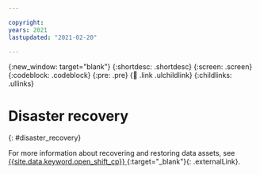 ```yaml
---

copyright:
years: 2021
lastupdated: "2021-02-20"

---
```


{:new_window: target="blank"}
{:shortdesc: .shortdesc}
{:screen: .screen}
{:codeblock: .codeblock}
{:pre: .pre}
{:child: .link .ulchildlink}
{:childlinks: .ullinks}

# Disaster recovery
{: #disaster_recovery}

For more information about recovering and restoring data assets, see [{{site.data.keyword.open_shift_cp}} ](https://docs.openshift.com/container-platform/4.4/backup_and_restore/disaster_recovery/about-disaster-recovery.html){:target="_blank"}{: .externalLink}.
